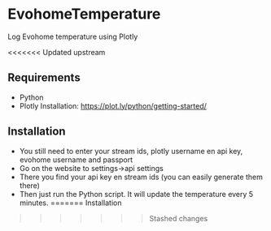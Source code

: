 EvohomeTemperature
==================

Log Evohome temperature using Plotly

<<<<<<< Updated upstream

Requirements
-------------
- Python
- Plotly
    Installation: https://plot.ly/python/getting-started/


Installation
-------------
- You still need to enter your stream ids, plotly username en api key, evohome username and passport
-   Go on the website to settings->api settings
-   There you find your api key en stream ids (you can easily generate them there)
- Then just run the Python script. It will update the temperature every 5 minutes.
=======
Installation
>>>>>>> Stashed changes
